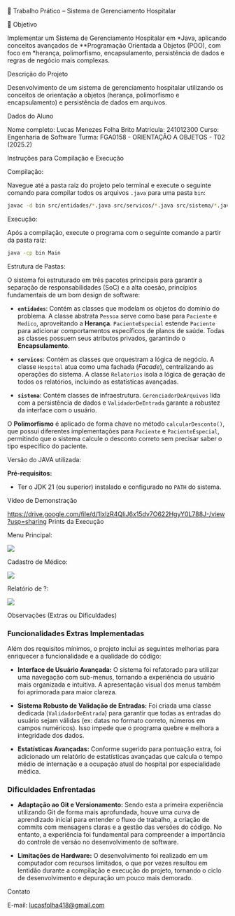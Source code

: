 🏥 Trabalho Prático – Sistema de Gerenciamento Hospitalar

🎯 Objetivo

Implementar um Sistema de Gerenciamento Hospitalar em *Java, aplicando conceitos avançados de **Programação Orientada a Objetos (POO), com foco em *herança, polimorfismo, encapsulamento, persistência de dados e regras de negócio mais complexas.

Descrição do Projeto

Desenvolvimento de um sistema de gerenciamento hospitalar utilizando os conceitos de orientação a objetos (herança, polimorfismo e encapsulamento) e persistência de dados em arquivos.

Dados do Aluno

Nome completo: Lucas Menezes Folha Brito
Matrícula: 241012300
Curso: Engenharia de Software
Turma: FGA0158 - ORIENTAÇÃO A OBJETOS - T02 (2025.2)

Instruções para Compilação e Execução

Compilação:

Navegue até a pasta raiz do projeto pelo terminal e execute o seguinte comando para compilar todos os arquivos `.java` para uma pasta `bin`:
```bash
javac -d bin src/entidades/*.java src/servicos/*.java src/sistema/*.java src/Main.java
```

Execução:

Após a compilação, execute o programa com o seguinte comando a partir da pasta raiz:
```bash
java -cp bin Main
```

Estrutura de Pastas:

O sistema foi estruturado em três pacotes principais para garantir a separação de responsabilidades (SoC) e a alta coesão, princípios fundamentais de um bom design de software:

- **`entidades`**: Contém as classes que modelam os objetos do domínio do problema. A classe abstrata `Pessoa` serve como base para `Paciente` e `Medico`, aproveitando a **Herança**. `PacienteEspecial` estende `Paciente` para adicionar comportamentos específicos de planos de saúde. Todas as classes possuem seus atributos privados, garantindo o **Encapsulamento**.

- **`servicos`**: Contém as classes que orquestram a lógica de negócio. A classe `Hospital` atua como uma fachada (*Facade*), centralizando as operações do sistema. A classe `Relatorios` isola a lógica de geração de todos os relatórios, incluindo as estatísticas avançadas.

- **`sistema`**: Contém classes de infraestrutura. `GerenciadorDeArquivos` lida com a persistência de dados e `ValidadorDeEntrada` garante a robustez da interface com o usuário.

O **Polimorfismo** é aplicado de forma chave no método `calcularDesconto()`, que possui diferentes implementações para `Paciente` e `PacienteEspecial`, permitindo que o sistema calcule o desconto correto sem precisar saber o tipo específico do paciente.

Versão do JAVA utilizada:

**Pré-requisitos:**
* Ter o JDK 21 (ou superior) instalado e configurado no `PATH` do sistema.

Vídeo de Demonstração

https://drive.google.com/file/d/1lxlzR4QIiJ6x15dv7O622HgyY0L788J-/view?usp=sharing
Prints da Execução

Menu Principal:

![](2025-10-08-16-33-17.png)

Cadastro de Médico:

![](2025-10-08-16-37-06.png)

Relatório de ?:

![](2025-10-08-16-41-25.png)

Observações (Extras ou Dificuldades)

### Funcionalidades Extras Implementadas

Além dos requisitos mínimos, o projeto inclui as seguintes melhorias para enriquecer a funcionalidade e a qualidade do código:

-   **Interface de Usuário Avançada:** O sistema foi refatorado para utilizar uma navegação com sub-menus, tornando a experiência do usuário mais organizada e intuitiva. A apresentação visual dos menus também foi aprimorada para maior clareza.

-   **Sistema Robusto de Validação de Entradas:** Foi criada uma classe dedicada (`ValidadorDeEntrada`) para garantir que todas as entradas do usuário sejam válidas (ex: datas no formato correto, números em campos numéricos). Isso impede que o programa quebre e melhora a integridade dos dados.

-   **Estatísticas Avançadas:** Conforme sugerido para pontuação extra, foi adicionado um relatório de estatísticas avançadas que calcula o tempo médio de internação e a ocupação atual do hospital por especialidade médica.

### Dificuldades Enfrentadas

-   **Adaptação ao Git e Versionamento:** Sendo esta a primeira experiência utilizando Git de forma mais aprofundada, houve uma curva de aprendizado inicial para entender o fluxo de trabalho, a criação de commits com mensagens claras e a gestão das versões do código. No entanto, a experiência foi fundamental para compreender a importância do controle de versão no desenvolvimento de software.

-   **Limitações de Hardware:** O desenvolvimento foi realizado em um computador com recursos limitados, o que por vezes resultou em lentidão durante a compilação e execução do projeto, tornando o ciclo de desenvolvimento e depuração um pouco mais demorado.

Contato

E-mail: lucasfolha418@gmail.com